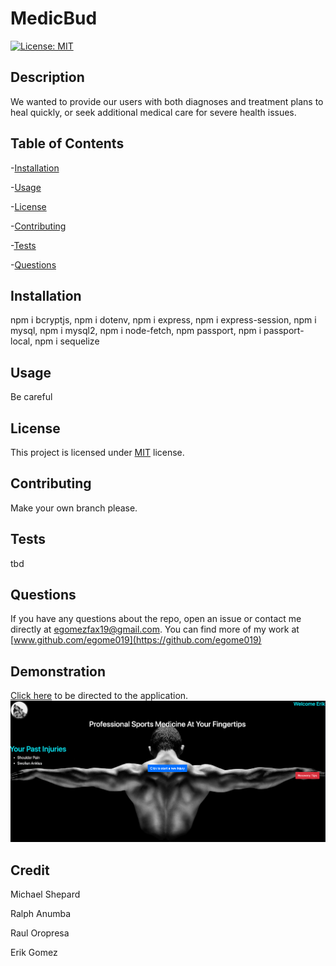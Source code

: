 # MedicBud

  [![License: MIT](https://img.shields.io/badge/License-MIT-orange.svg)](https://opensource.org/licenses/MIT)

  ## Description

  We wanted to provide our users with both diagnoses and treatment plans to heal quickly, or seek additional medical care for severe health issues.

  ## Table of Contents

  -[Installation](#installation)

  -[Usage](#Usage)

  -[License](#license)

  -[Contributing](#contributing)

  -[Tests](#tests)

  -[Questions](#questions)

  ## Installation

  npm i bcryptjs, npm i dotenv, npm i express, npm i express-session, npm i mysql, npm i mysql2, npm i node-fetch, npm passport, npm i passport-local, npm i sequelize

  ## Usage

  Be careful

  ## License

  This project is licensed under [MIT](https://opensource.org/licenses/MIT) license.

  ## Contributing

  Make your own branch please.

  ## Tests

  tbd

  ## Questions

  If you have any questions about the repo, open an issue or contact me directly at egomezfax19@gmail.com. You can find more of my work at [www.github.com/egome019](https://github.com/egome019)
  
  ## Demonstration
  [Click here](https://murmuring-shore-74149.herokuapp.com/) to be directed to the application.
  ![](public/assets/medicBud.png)

  ## Credit
  
  Michael Shepard
  
  Ralph Anumba
  
  Raul Oropresa
  
  Erik Gomez
  
  
  
  
